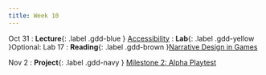 ```yaml
---
title: Week 10
---
```


Oct 31
: **Lecture**{: .label .gdd-blue } [Accessibility]
: **Lab**{: .label .gdd-yellow }Optional: Lab 17
: **Reading**{: .label .gdd-brown }[Narrative Design in Games]

Nov 2
: **Project**{: .label .gdd-navy } [Milestone 2: Alpha Playtest]

[Accessibility]: https://docs.google.com/presentation/d/1BAvT820lHtXss86uSsiW9flzH9gz-ShKFAyhKLqAEFo/edit?usp=drive_link
[Milestone 2: Alpha Playtest]: https://www.google.com/

[Lab 17]: ./../pages/labs/lab17/lab17

[Narrative Design in Games]: http://www.gamasutra.com/blogs/ThomasGrip/20140429/216467/4Layers_A_Narrative_Design_Approach.php 

[Milestone 2: Alpha Playtest]: ../pages/projects/project3/project3